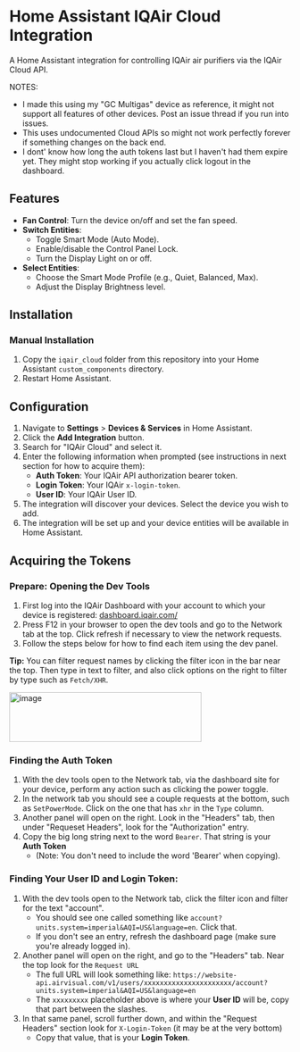 # Home Assistant IQAir Cloud Integration

A Home Assistant integration for controlling IQAir air purifiers via the IQAir Cloud API.

NOTES: 
- I made this using my "GC Multigas" device as reference, it might not support all features of other devices. Post an issue thread if you run into issues.
- This uses undocumented Cloud APIs so might not work perfectly forever if something changes on the back end.
- I dont' know how long the auth tokens last but I haven't had them expire yet. They might stop working if you actually click logout in the dashboard.

## Features

- **Fan Control**: Turn the device on/off and set the fan speed.
- **Switch Entities**:
    - Toggle Smart Mode (Auto Mode).
    - Enable/disable the Control Panel Lock.
    - Turn the Display Light on or off.
- **Select Entities**:
    - Choose the Smart Mode Profile (e.g., Quiet, Balanced, Max).
    - Adjust the Display Brightness level.

## Installation

### Manual Installation

1.  Copy the `iqair_cloud` folder from this repository into your Home Assistant `custom_components` directory.
2.  Restart Home Assistant.

## Configuration

1.  Navigate to **Settings** > **Devices & Services** in Home Assistant.
2.  Click the **Add Integration** button.
3.  Search for "IQAir Cloud" and select it.
4.  Enter the following information when prompted (see instructions in next section for how to acquire them):
    -   **Auth Token**: Your IQAir API authorization bearer token.
    -   **Login Token**: Your IQAir `x-login-token`.
    -   **User ID**: Your IQAir User ID.
5.  The integration will discover your devices. Select the device you wish to add.
6.  The integration will be set up and your device entities will be available in Home Assistant.

## Acquiring the Tokens

### Prepare: Opening the Dev Tools
1. First log into the IQAir Dashboard with your account to which your device is registered: [dashboard.iqair.com/](https://dashboard.iqair.com/)
2. Press F12 in your browser to open the dev tools and go to the Network tab at the top. Click refresh if necessary to view the network requests.
3. Follow the steps below for how to find each item using the dev panel.

**Tip:** You can filter request names by clicking the filter icon in the bar near the top. Then type in text to filter, and also click options on the right to filter by type such as `Fetch/XHR`.

<img width="344" height="89" alt="image" src="https://github.com/user-attachments/assets/2959c596-a6c5-466a-b286-eea7b19dc1f5" />


### Finding the Auth Token
1. With the dev tools open to the Network tab, via the dashboard site for your device, perform any action such as clicking the power toggle.
2. In the network tab you should see a couple requests at the bottom, such as `SetPowerMode`. Click on the one that has `xhr` in the `Type` column.
3. Another panel will open on the right. Look in the "Headers" tab, then under "Requeset Headers", look for the "Authorization" entry.
4. Copy the big long string next to the word `Bearer`. That string is your **Auth Token**
   - (Note: You don't need to include the word 'Bearer' when copying).

### Finding Your User ID and Login Token:
1. With the dev tools open to the Network tab, click the filter icon and filter for the text "account".
    - You should see one called something like `account?units.system=imperial&AQI=US&language=en`. Click that.
    - If you don't see an entry, refresh the dashboard page (make sure you're already logged in).
2. Another panel will open on the right, and go to the "Headers" tab. Near the top look for the `Request URL`
    - The full URL will look something like: `https://website-api.airvisual.com/v1/users/xxxxxxxxxxxxxxxxxxxxxx/account?units.system=imperial&AQI=US&language=en`
    - The `xxxxxxxxx` placeholder above is where your **User ID** will be, copy that part between the slashes.
4. In that same panel, scroll further down, and within the "Request Headers" section look for `X-Login-Token` (it may be at the very bottom)
    - Copy that value, that is your **Login Token**.
